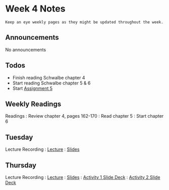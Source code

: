 
# Week 4 Notes

```{note}
Keep an eye weekly pages as they might be updated throughout the week.
```

## Announcements

No announcements

## Todos

* Finish reading Schwalbe chapter 4
* Start reading Schwalbe chapter 5 & 6
* Start [Assignment 5](../assignments/a5.md)

## Weekly Readings

Readings
: Review chapter 4, pages 162-170
: Read chapter 5
: Start chapter 6


## Tuesday

Lecture Recording
: [Lecture](https://uci.yuja.com/V/Video?v=8949672&node=38654570&a=101225566&autoplay=1)
: [Slides](https://docs.google.com/presentation/d/10eYQ_bZCl9KBIuNlWrheBBs8xivg016eTogpaas5X_A/edit?usp=sharing)


## Thursday

Lecture Recording
: [Lecture]()
: [Slides]()
: [Activity 1 Slide Deck](https://docs.google.com/presentation/d/1nr2y9tP-5UYeaLapDgTzsQYeXWQj_e2GFXBqdFFOIdE/edit?usp=sharing)
: [Activity 2 Slide Deck](https://docs.google.com/presentation/d/1_V0eKqv5C0HF1uTn4D2d42AwxMz6G4l-FWfUBTlcpeY/edit?usp=sharing)
